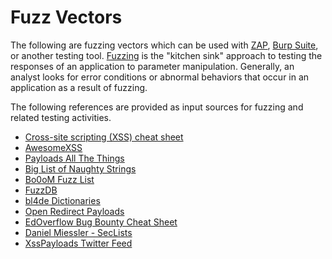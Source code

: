 # Fuzz Vectors

The following are fuzzing vectors which can be used with [ZAP](https://www.zaproxy.org), [Burp Suite](https://portswigger.net/burp), or another testing tool. [Fuzzing](https://owasp.org/www-community/Fuzzing) is the "kitchen sink" approach to testing the responses of an application to parameter manipulation. Generally, an analyst looks for error conditions or abnormal behaviors that occur in an application as a result of fuzzing.

The following references are provided as input sources for fuzzing and related testing activities.

- [Cross-site scripting (XSS) cheat sheet](https://portswigger.net/web-security/cross-site-scripting/cheat-sheet)
- [AwesomeXSS](https://github.com/s0md3v/AwesomeXSS)
- [Payloads All The Things](https://github.com/swisskyrepo/PayloadsAllTheThings)
- [Big List of Naughty Strings](https://github.com/minimaxir/big-list-of-naughty-strings)
- [Bo0oM Fuzz List](https://github.com/Bo0oM/fuzz.txt)
- [FuzzDB](https://github.com/fuzzdb-project/fuzzdb)
- [bl4de Dictionaries](https://github.com/bl4de/dictionaries)
- [Open Redirect Payloads](https://github.com/cujanovic/Open-Redirect-Payloads)
- [EdOverflow Bug Bounty Cheat Sheet](https://github.com/EdOverflow/bugbounty-cheatsheet)
- [Daniel Miessler - SecLists](https://github.com/danielmiessler/SecLists)
- [XssPayloads Twitter Feed](https://twitter.com/XssPayloads)
